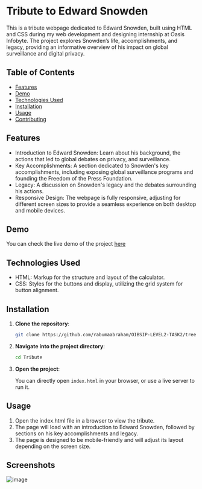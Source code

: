 # Tribute to Edward Snowden

This is a tribute webpage dedicated to Edward Snowden, built using HTML and CSS during my web development and designing internship at Oasis Infobyte. The project explores Snowden’s life, accomplishments, and legacy, providing an informative overview of his impact on global surveillance and digital privacy.

## Table of Contents

- [Features](#features)
- [Demo](#demo)
- [Technologies Used](#technologies-used)
- [Installation](#installation)
- [Usage](#usage)
- [Contributing](#contributing)

## Features

- Introduction to Edward Snowden: Learn about his background, the actions that led to global debates on privacy, and surveillance.
- Key Accomplishments: A section dedicated to Snowden's key accomplishments, including exposing global surveillance programs and founding the Freedom of the Press Foundation.
- Legacy: A discussion on Snowden's legacy and the debates surrounding his actions.
- Responsive Design: The webpage is fully responsive, adjusting for different screen sizes to provide a seamless experience on both desktop and mobile devices.

## Demo

You can check the live demo of the project [here](https://rabumaabraham.github.io/OIBSIP-LEVEL2-TASK2/) 
## Technologies Used

- HTML: Markup for the structure and layout of the calculator.
- CSS: Styles for the buttons and display, utilizing the grid system for button alignment.

## Installation

1. **Clone the repository**:

    ```bash
    git clone https://github.com/rabumaabraham/OIBSIP-LEVEL2-TASK2/tree/main
    ```

2. **Navigate into the project directory**:

    ```bash
    cd Tribute
    ```

3. **Open the project**:

    You can directly open `index.html` in your browser, or use a live server to run it.

## Usage

1. Open the index.html file in a browser to view the tribute.
2. The page will load with an introduction to Edward Snowden, followed by sections on his key accomplishments and legacy.
3. The page is designed to be mobile-friendly and will adjust its layout depending on the screen size.

## Screenshots

![image](https://github.com/user-attachments/assets/c305f9d3-dcdd-42e6-be3e-0412e3e76ca1)

